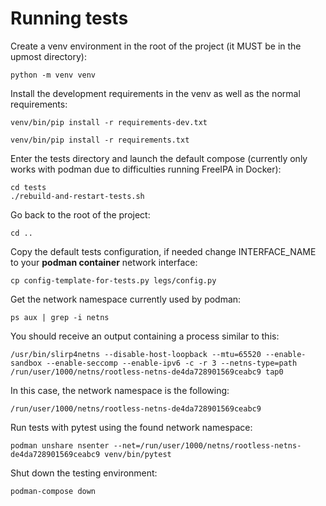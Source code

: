 # Running tests

Create a venv environment in the root of the project (it MUST be in the upmost directory):
```
python -m venv venv
```
Install the development requirements in the venv as well as the normal requirements:
```
venv/bin/pip install -r requirements-dev.txt
```
```
venv/bin/pip install -r requirements.txt
```
Enter the tests directory and launch the default compose (currently only works with podman due to difficulties running FreeIPA in Docker):
```
cd tests
./rebuild-and-restart-tests.sh
```
Go back to the root of the project:
```
cd ..
```
Copy the default tests configuration, if needed change INTERFACE_NAME to your **podman container** network interface:
```
cp config-template-for-tests.py legs/config.py
```
Get the network namespace currently used by podman:
```
ps aux | grep -i netns
```
You should receive an output containing a process similar to this:
```
/usr/bin/slirp4netns --disable-host-loopback --mtu=65520 --enable-sandbox --enable-seccomp --enable-ipv6 -c -r 3 --netns-type=path /run/user/1000/netns/rootless-netns-de4da728901569ceabc9 tap0
```
In this case, the network namespace is the following:
```
/run/user/1000/netns/rootless-netns-de4da728901569ceabc9
```
Run tests with pytest using the found network namespace:
```
podman unshare nsenter --net=/run/user/1000/netns/rootless-netns-de4da728901569ceabc9 venv/bin/pytest
```
Shut down the testing environment:
```
podman-compose down
```
